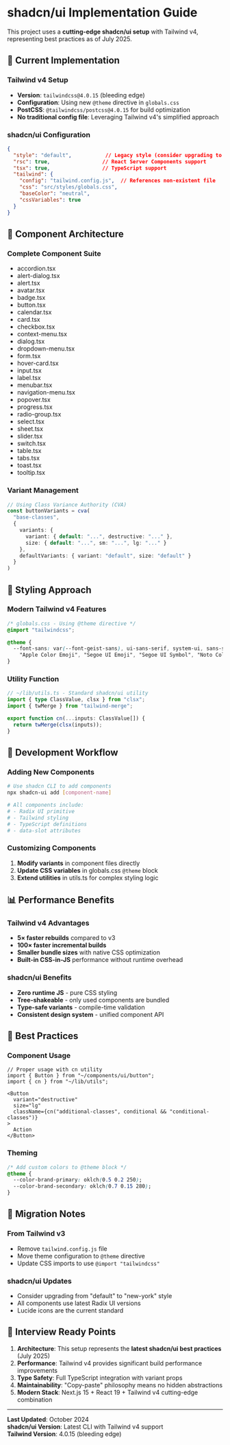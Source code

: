 # shadcn/ui Implementation Guide

This project uses a **cutting-edge shadcn/ui setup** with Tailwind v4, representing best practices as of July 2025.

## 🎯 Current Implementation

### Tailwind v4 Setup
- **Version**: `tailwindcss@4.0.15` (bleeding edge)
- **Configuration**: Using new `@theme` directive in `globals.css`
- **PostCSS**: `@tailwindcss/postcss@4.0.15` for build optimization
- **No traditional config file**: Leveraging Tailwind v4's simplified approach

### shadcn/ui Configuration
```json
{
  "style": "default",           // Legacy style (consider upgrading to "new-york")
  "rsc": true,                 // React Server Components support
  "tsx": true,                 // TypeScript support
  "tailwind": {
    "config": "tailwind.config.js",  // References non-existent file
    "css": "src/styles/globals.css",
    "baseColor": "neutral",
    "cssVariables": true
  }
}
```

## 🧩 Component Architecture

### Complete Component Suite
- accordion.tsx
- alert-dialog.tsx
- alert.tsx
- avatar.tsx
- badge.tsx
- button.tsx
- calendar.tsx
- card.tsx
- checkbox.tsx
- context-menu.tsx
- dialog.tsx
- dropdown-menu.tsx
- form.tsx
- hover-card.tsx
- input.tsx
- label.tsx
- menubar.tsx
- navigation-menu.tsx
- popover.tsx
- progress.tsx
- radio-group.tsx
- select.tsx
- sheet.tsx
- slider.tsx
- switch.tsx
- table.tsx
- tabs.tsx
- toast.tsx
- tooltip.tsx

### Variant Management
```typescript
// Using Class Variance Authority (CVA)
const buttonVariants = cva(
  "base-classes",
  {
    variants: {
      variant: { default: "...", destructive: "..." },
      size: { default: "...", sm: "...", lg: "..." }
    },
    defaultVariants: { variant: "default", size: "default" }
  }
)
```

## 🎨 Styling Approach

### Modern Tailwind v4 Features
```css
/* globals.css - Using @theme directive */
@import "tailwindcss";

@theme {
  --font-sans: var(--font-geist-sans), ui-sans-serif, system-ui, sans-serif,
    "Apple Color Emoji", "Segoe UI Emoji", "Segoe UI Symbol", "Noto Color Emoji";
}
```

### Utility Function
```typescript
// ~/lib/utils.ts - Standard shadcn/ui utility
import { type ClassValue, clsx } from "clsx";
import { twMerge } from "tailwind-merge";

export function cn(...inputs: ClassValue[]) {
  return twMerge(clsx(inputs));
}
```

## 🔧 Development Workflow

### Adding New Components
```bash
# Use shadcn CLI to add components
npx shadcn-ui add [component-name]

# All components include:
# - Radix UI primitive
# - Tailwind styling
# - TypeScript definitions
# - data-slot attributes
```

### Customizing Components
1. **Modify variants** in component files directly
2. **Update CSS variables** in globals.css `@theme` block
3. **Extend utilities** in utils.ts for complex styling logic

## 📊 Performance Benefits

### Tailwind v4 Advantages
- **5× faster rebuilds** compared to v3
- **100× faster incremental builds**
- **Smaller bundle sizes** with native CSS optimization
- **Built-in CSS-in-JS** performance without runtime overhead

### shadcn/ui Benefits
- **Zero runtime JS** - pure CSS styling
- **Tree-shakeable** - only used components are bundled  
- **Type-safe variants** - compile-time validation
- **Consistent design system** - unified component API

## 🚀 Best Practices

### Component Usage
```tsx
// Proper usage with cn utility
import { Button } from "~/components/ui/button";
import { cn } from "~/lib/utils";

<Button 
  variant="destructive" 
  size="lg"
  className={cn("additional-classes", conditional && "conditional-classes")}
>
  Action
</Button>
```

### Theming
```css
/* Add custom colors to @theme block */
@theme {
  --color-brand-primary: oklch(0.5 0.2 250);
  --color-brand-secondary: oklch(0.7 0.15 280);
}
```

## 🔄 Migration Notes

### From Tailwind v3
- Remove `tailwind.config.js` file
- Move theme configuration to `@theme` directive
- Update CSS imports to use `@import "tailwindcss"`

### shadcn/ui Updates
- Consider upgrading from "default" to "new-york" style
- All components use latest Radix UI versions
- Lucide icons are the current standard

## 🎯 Interview Ready Points

1. **Architecture**: This setup represents the **latest shadcn/ui best practices** (July 2025)
2. **Performance**: Tailwind v4 provides significant build performance improvements
3. **Type Safety**: Full TypeScript integration with variant props
4. **Maintainability**: "Copy-paste" philosophy means no hidden abstractions
5. **Modern Stack**: Next.js 15 + React 19 + Tailwind v4 cutting-edge combination

---

**Last Updated**: October 2024  
**shadcn/ui Version**: Latest CLI with Tailwind v4 support  
**Tailwind Version**: 4.0.15 (bleeding edge)